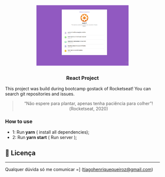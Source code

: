 <h1 align="center">
  <img alt="React Project" title="Fastfeet" src="./assets/readme.png" width="300px" />
</h1>

<h3 align="center">
  React Project
</h3>

<p>This project was build during bootcamp gostack of Rocketseat! You can search git repositories and issues. </p>

<blockquote align="center">“Não espere para plantar, apenas tenha paciência para colher”!(Rocketseat, 2020)</blockquote>

### **How to use**

- 1: Run<strong> yarn</strong> ( install all dependencies);
- 2: Run<strong> yarn start</strong> ( Run server );

## :memo: Licença

---

Qualquer dúvida só me comunicar =] (tiagohenriquequeiroz@gmail.com)
